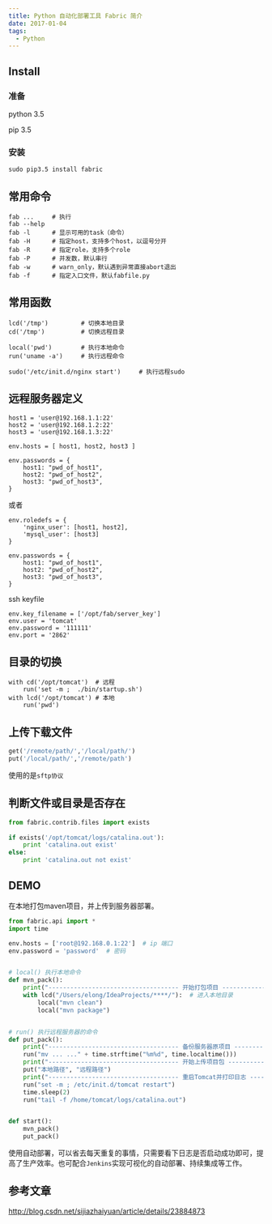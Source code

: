 ```yaml
---
title: Python 自动化部署工具 Fabric 简介
date: 2017-01-04
tags:
  - Python
---
```



## Install

### 准备

python 3.5

pip 3.5

### 安装

```shell
sudo pip3.5 install fabric
```

## 常用命令

```shell
fab ...     # 执行
fab --help
fab -l      # 显示可用的task（命令）
fab -H      # 指定host，支持多个host，以逗号分开
fab -R      # 指定role，支持多个role
fab -P      # 并发数，默认串行
fab -w      # warn_only，默认遇到异常直接abort退出
fab -f      # 指定入口文件，默认fabfile.py
```

## 常用函数

```shell
lcd('/tmp')         # 切换本地目录
cd('/tmp')          # 切换远程目录

local('pwd')        # 执行本地命令
run('uname -a')     # 执行远程命令

sudo('/etc/init.d/nginx start')     # 执行远程sudo
```

## 远程服务器定义

```shell
host1 = 'user@192.168.1.1:22'
host2 = 'user@192.168.1.2:22'
host3 = 'user@192.168.1.3:22'

env.hosts = [ host1, host2, host3 ]

env.passwords = {
    host1: "pwd_of_host1",
    host2: "pwd_of_host2",
    host3: "pwd_of_host3",
}
```

或者

```shell
env.roledefs = {
    'nginx_user': [host1, host2],
    'mysql_user': [host3]
}

env.passwords = {
    host1: "pwd_of_host1",
    host2: "pwd_of_host2",
    host3: "pwd_of_host3",
}
```

ssh keyfile

```shell
env.key_filename = ['/opt/fab/server_key']
env.user = 'tomcat'
env.password = '111111'
env.port = '2862'
```

## 目录的切换

```shell
with cd('/opt/tomcat')	# 远程
    run('set -m ;  ./bin/startup.sh')
with lcd('/opt/tomcat') # 本地
    run('pwd')
```

## 上传下载文件

```python
get('/remote/path/','/local/path/')
put('/local/path/','/remote/path')
```

使用的是`sftp协议`

## 判断文件或目录是否存在

```python
from fabric.contrib.files import exists
    
if exists('/opt/tomcat/logs/catalina.out'):
    print 'catalina.out exist'    
else:
    print 'catalina.out not exist'
```

## DEMO

在本地打包maven项目，并上传到服务器部署。

```python
from fabric.api import *
import time

env.hosts = ['root@192.168.0.1:22']  # ip 端口
env.password = 'password'  # 密码


# local() 执行本地命令
def mvn_pack():
    print("------------------------------------ 开始打包项目 ------------------------------------")
    with lcd("/Users/elong/IdeaProjects/****/"):  # 进入本地目录
        local("mvn clean")
        local("mvn package")


# run() 执行远程服务器的命令
def put_pack():
    print("------------------------------------ 备份服务器原项目 ------------------------------------")
    run("mv ... ..." + time.strftime("%m%d", time.localtime()))
    print("------------------------------------ 开始上传项目包 ------------------------------------")
    put("本地路径", "远程路径")
    print("------------------------------------ 重启Tomcat并打印日志 ------------------------------------")
    run("set -m ; /etc/init.d/tomcat restart")
    time.sleep(2)
    run("tail -f /home/tomcat/logs/catalina.out")


def start():
    mvn_pack()
    put_pack()
```

使用自动部署，可以省去每天重复的事情，只需要看下日志是否启动成功即可，提高了生产效率。也可配合`Jenkins`实现可视化的自动部署、持续集成等工作。

## 参考文章

http://blog.csdn.net/sijiazhaiyuan/article/details/23884873
